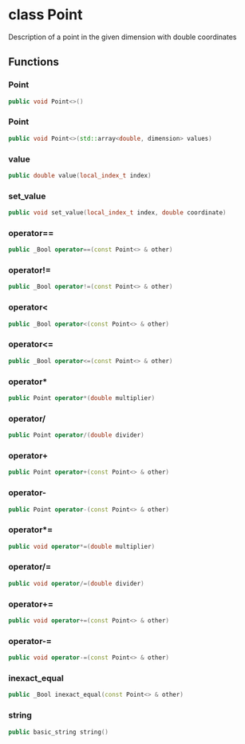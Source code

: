 # class Point


 Description of a point in the given dimension with double coordinates



## Functions

### Point

```cpp
public void Point<>()
```


### Point

```cpp
public void Point<>(std::array<double, dimension> values)
```


### value

```cpp
public double value(local_index_t index)
```


### set_value

```cpp
public void set_value(local_index_t index, double coordinate)
```


### operator==

```cpp
public _Bool operator==(const Point<> & other)
```


### operator!=

```cpp
public _Bool operator!=(const Point<> & other)
```


### operator<

```cpp
public _Bool operator<(const Point<> & other)
```


### operator<=

```cpp
public _Bool operator<=(const Point<> & other)
```


### operator*

```cpp
public Point operator*(double multiplier)
```


### operator/

```cpp
public Point operator/(double divider)
```


### operator+

```cpp
public Point operator+(const Point<> & other)
```


### operator-

```cpp
public Point operator-(const Point<> & other)
```


### operator*=

```cpp
public void operator*=(double multiplier)
```


### operator/=

```cpp
public void operator/=(double divider)
```


### operator+=

```cpp
public void operator+=(const Point<> & other)
```


### operator-=

```cpp
public void operator-=(const Point<> & other)
```


### inexact_equal

```cpp
public _Bool inexact_equal(const Point<> & other)
```


### string

```cpp
public basic_string string()
```




